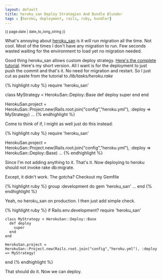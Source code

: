 ```yaml
---
layout: default
title: heroku_san Deploy Strategies And Bundle Blunder
tags : [heroku, deployment, rails, ruby, bundler]
---
```

<p><small>{{ page.date | date_to_long_string }}</small></p>

What's annoying about [heroku_san](https://github.com/fastestforward/heroku_san) is it will run migration all the time. Not cool. Most of the times I don't have any migration to run. Few seconds wasted waiting for the environment to load yet no migration needed.

Good thing heroku_san allows custom deploy strategy. [Here's the complete tutorial](https://github.com/fastestforward/heroku_san/wiki/Deploy-Strategies). Here's my short version. All I want is for the deployment to just push the commit and that's it. No need for migration and restart. So I just cut as paste from the tutorial to */lib/tasks/heroku.rake*

{% highlight ruby %}
  require 'heroku_san'
  
  class MyStrategy < HerokuSan::Deploy::Base
    def deploy
      super
    end
  end
  
  HerokuSan.project = HerokuSan::Project.new(Rails.root.join("config","heroku.yml"), :deploy => MyStrategy)
  ...
{% endhighlight %}
    
Come to think of if, I might as well just do this instead:

{% highlight ruby %}
  require 'heroku_san'
  
  HerokuSan.project = HerokuSan::Project.new(Rails.root.join("config","heroku.yml"), :deploy => HerokuSan::Deploy::Base)
  ...
{% endhighlight %}
    
Since I'm not adding anything to it. That's it. Now deploying to heroku should not invoke rake db:migrate.

Except, it didn't work. The gotcha? Checkout my Gemfile

{% highlight ruby %}
  group :development do
    gem 'heroku_san'
    ...
  end
{% endhighlight %}
    
Yeah, no heroku_san on production. I then just add simple check.

{% highlight ruby %}
  if Rails.env.development?
    require 'heroku_san'
    
    class MyStrategy < HerokuSan::Deploy::Base
      def deploy
        super
      end
    end
  
    HerokuSan.project = HerokuSan::Project.new(Rails.root.join("config","heroku.yml"), :deploy => MyStrategy)
  end
{% endhighlight %}
    
That should do it. Now we can deploy.